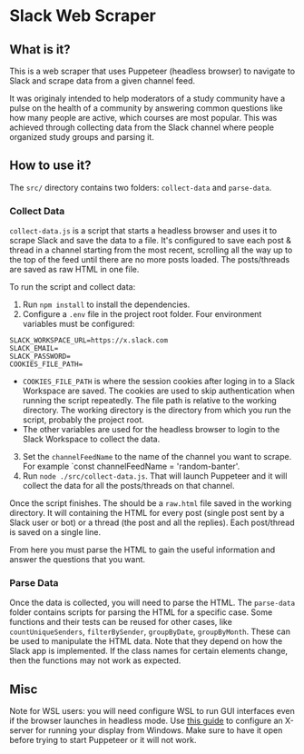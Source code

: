# Slack Web Scraper

## What is it?

This is a web scraper that uses Puppeteer (headless browser) to navigate to Slack and scrape data from a given channel feed.

It was originaly intended to help moderators of a study community have a pulse on the health of a community by answering common questions like how many people are active, which courses are most popular. This was achieved through collecting data from the Slack channel where people organized study groups and parsing it.

## How to use it?

The `src/` directory contains two folders: `collect-data` and `parse-data`.

### Collect Data

`collect-data.js` is a script that starts a headless browser and uses it to scrape Slack and save the data to a file. It's configured to save each post & thread in a channel starting from the most recent, scrolling all the way up to the top of the feed until there are no more posts loaded. The posts/threads are saved as raw HTML in one file.

To run the script and collect data:
1. Run `npm install` to install the dependencies.
2. Configure a `.env` file in the project root folder. Four environment variables must be configured:
```
SLACK_WORKSPACE_URL=https://x.slack.com
SLACK_EMAIL=
SLACK_PASSWORD=
COOKIES_FILE_PATH=
```
   - `COOKIES_FILE_PATH` is where the session cookies after loging in to a Slack Workspace are saved. The cookies are used to skip authentication when running the script repeatedly. The file path is relative to the working directory. The working directory is the directory from which you run the script, probably the project root.
   - The other variables are used for the headless browser to login to the Slack Workspace to collect the data.
 3. Set the `channelFeedName` to the name of the channel you want to scrape. For example `const channelFeedName = 'random-banter'.
 4. Run `node ./src/collect-data.js`. That will launch Puppeteer and it will collect the data for all the posts/threads on that channel.

 Once the script finishes. The should be a `raw.html` file saved in the working directory. It will containing the HTML for every post (single post sent by a Slack user or bot) or a thread (the post and all the replies). Each post/thread is saved on a single line.

 From here you must parse the HTML to gain the useful information and answer the questions that you want.

### Parse Data
Once the data is collected, you will need to parse the HTML. The `parse-data` folder contains scripts for parsing the HTML for a specific case. Some functions and their tests can be reused for other cases, like `countUniqueSenders`, `filterBySender`, `groupByDate`, `groupByMonth`. These can be used to manipulate the HTML data. Note that they depend on how the Slack app is implemented. If the class names for certain elements change, then the functions may not work as expected.

## Misc

 Note for WSL users: you will need configure WSL to run GUI interfaces even if the browser launches in headless mode. Use [this guide](https://nickymeuleman.netlify.app/blog/gui-on-wsl2-cypress) to configure an X-server for running your display from Windows. Make sure to have it open before trying to start Puppeteer or it will not work.